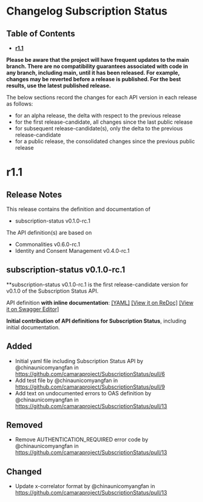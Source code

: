 # Changelog Subscription Status

## Table of Contents
- **[r1.1](#r11)**

**Please be aware that the project will have frequent updates to the main branch. There are no compatibility guarantees associated with code in any branch, including main, until it has been released. For example, changes may be reverted before a release is published. For the best results, use the latest published release.**

The below sections record the changes for each API version in each release as follows:

* for an alpha release, the delta with respect to the previous release
* for the first release-candidate, all changes since the last public release
* for subsequent release-candidate(s), only the delta to the previous release-candidate
* for a public release, the consolidated changes since the previous public release


# r1.1

## Release Notes


This release contains the definition and documentation of
* subscription-status v0.1.0-rc.1

The API definition(s) are based on
* Commonalities v0.6.0-rc.1
* Identity and Consent Management v0.4.0-rc.1



## subscription-status v0.1.0-rc.1

**subscription-status v0.1.0-rc.1 is the first release-candidate version for v0.1.0 of the Subscription Status API.


 API definition **with inline documentation**:
[[YAML]](https://github.com/camaraproject/SubscriptionStatus/blob/r1.1/code/API_definitions/subscription-status.yaml)
[[View it on ReDoc]](https://redocly.github.io/redoc/?url=https://raw.githubusercontent.com/camaraproject/SubscriptionStatus/r1.1/code/API_definitions/subscription-status.yaml&nocors)
[[View it on Swagger Editor]](https://camaraproject.github.io/swagger-ui/?url=https://raw.githubusercontent.com/camaraproject/SubscriptionStatus/r1.1/code/API_definitions/subscription-status.yaml)

**Initial contribution of API definitions for Subscription Status**, including initial documentation.

## Added
* Initial yaml file including Subscription Status API by @chinaunicomyangfan in https://github.com/camaraproject/SubscriptionStatus/pull/6
* Add test file by @chinaunicomyangfan in https://github.com/camaraproject/SubscriptionStatus/pull/9
* Add text on undocumented errors to OAS definition by @chinaunicomyangfan in https://github.com/camaraproject/SubscriptionStatus/pull/13

## Removed
* Remove AUTHENTICATION_REQUIRED error code by @chinaunicomyangfan in https://github.com/camaraproject/SubscriptionStatus/pull/13

## Changed
* Update x-correlator format by @chinaunicomyangfan in https://github.com/camaraproject/SubscriptionStatus/pull/13
